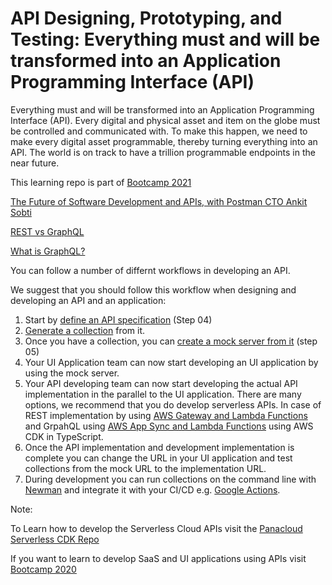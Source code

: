 # API Designing, Prototyping, and Testing: Everything must and will be transformed into an Application Programming Interface (API)

Everything must and will be transformed into an Application Programming Interface (API). Every digital and physical asset and item on the globe must be controlled and communicated with. To make this happen, we need to make every digital asset programmable, thereby turning everything into an API. The world is on track to have a trillion programmable endpoints in the near future. 

This learning repo is part of [Bootcamp 2021](https://panacloud.github.io/bootcamp-2021/)

[The Future of Software Development and APIs, with Postman CTO Ankit Sobti](https://www.youtube.com/watch?v=qIgnVczcFgY)

[REST vs GraphQL](https://www.youtube.com/watch?v=eqnjWkVGvYw)

[What is GraphQL?](https://www.youtube.com/watch?v=pkqBe4SduYk)

You can follow a number of differnt workflows in developing an API.

We suggest that you should follow this workflow when designing and developing an API and an application:

1. Start by [define an API specification](https://learning.postman.com/docs/designing-and-developing-your-api/defining-an-api/) (Step 04)
2. [Generate a collection](https://learning.postman.com/docs/designing-and-developing-your-api/defining-an-api/#generating-a-collection) from it.
3. Once you have a collection, you can [create a mock server from it](https://learning.postman.com/docs/designing-and-developing-your-api/mocking-data/setting-up-mock/#creating-a-mock-from-a-collection) (step 05)
4. Your UI Application team can now start developing an UI application by using the mock server.
5. Your API developing team can now start developing the actual API implementation in the parallel to the UI application. There are many options, we recommend that you do develop serverless APIs. In case of REST implementation by using [AWS Gateway and Lambda Functions](https://github.com/panacloud-modern-global-apps/full-stack-serverless-cdk/tree/main/step01_hello_lambda) and GrpahQL using [AWS App Sync and Lambda Functions](https://github.com/panacloud-modern-global-apps/full-stack-serverless-cdk/tree/main/step03_appsync_lambda_as_datasource) using AWS CDK in TypeScript.
6. Once the API implementation and development implementation is complete you can change the URL in your UI application and test collections from the mock URL to the implementation URL.
7. During development you can run collections on the command line with [Newman](https://learning.postman.com/docs/running-collections/using-newman-cli/command-line-integration-with-newman/) and integrate it with your CI/CD e.g. [Google Actions](https://github.com/marketplace/actions/newman-cli-postman-action).

Note:

To Learn how to develop the Serverless Cloud APIs visit the [Panacloud Serverless CDK Repo](https://github.com/panacloud-modern-global-apps/full-stack-serverless-cdk)

If you want to learn to develop SaaS and UI applications using APIs visit [Bootcamp 2020](https://panacloud.github.io/bootcamp-2020/)

